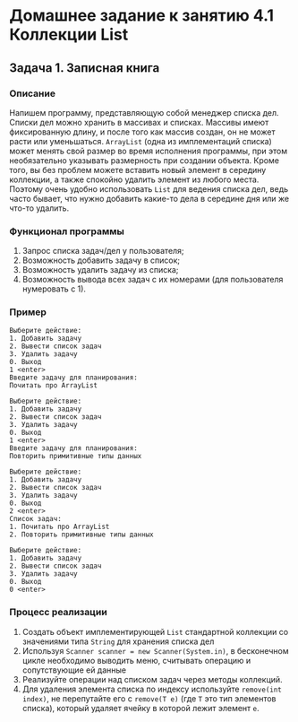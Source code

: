 # Домашнее задание к занятию 4.1 Коллекции List
## Задача 1. Записная книга

### Описание
Напишем программу, представляющую собой менеджер списка дел. Списки дел можно хранить в массивах и списках. Массивы имеют фиксированную длину, и после того как массив создан, он не может расти или уменьшаться. `ArrayList` (одна из имплементаций списка) может менять свой размер во время исполнения программы, при этом необязательно указывать размерность при создании объекта. Кроме того, вы без проблем можете вставить новый элемент в середину коллекции, а также спокойно удалить элемент из любого места. Поэтому очень удобно использовать `List` для ведения списка дел, ведь часто бывает, что нужно добавить какие-то дела в середине дня или же что-то удалить.

### Функционал программы
1. Запрос списка задач/дел у пользователя;
2. Возможность добавить задачу в список;
2. Возможность удалить задачу из списка;
3. Возможность вывода всех задач с их номерами (для пользователя нумеровать с 1).

### Пример
```
Выберите действие:
1. Добавить задачу
2. Вывести список задач
3. Удалить задачу
0. Выход
1 <enter>
Введите задачу для планирования:
Почитать про ArrayList

Выберите действие:
1. Добавить задачу
2. Вывести список задач
3. Удалить задачу
0. Выход
1 <enter>
Введите задачу для планирования:
Повторить примитивные типы данных

Выберите действие:
1. Добавить задачу
2. Вывести список задач
3. Удалить задачу
0. Выход
2 <enter>
Список задач:
1. Почитать про ArrayList
2. Повторить примитивные типы данных

Выберите действие:
1. Добавить задачу
2. Вывести список задач
3. Удалить задачу
0. Выход
0 <enter>
```

### Процесс реализации
1. Создать объект имплементирующей `List` стандартной коллекции со значениями типа `String` для хранения списка дел
1. Используя `Scanner scanner = new Scanner(System.in)`, в бесконечном цикле необходимо выводить меню, считывать операцию и сопутствующие ей данные
1. Реализуйте операции над списком задач через методы коллекций.
1. Для удаления элемента списка по индексу используйте `remove(int index)`, не перепутайте его с `remove(T e)` (где `T` это тип элементов списка), который удаляет ячейку в которой лежит элемент `e`.
